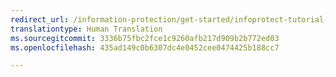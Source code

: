 ```yaml
---
redirect_url: /information-protection/get-started/infoprotect-tutorial-step1
translationtype: Human Translation
ms.sourcegitcommit: 3336b75fbc2fce1c9260afb217d909b2b772ed03
ms.openlocfilehash: 435ad149c0b6307dc4e0452cee0474425b188cc7

---
```




<!--HONumber=Jan17_HO2-->


